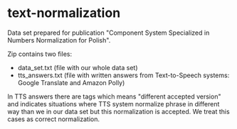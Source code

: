 # text-normalization
Data set prepared for publication "Component System Specialized in Numbers Normalization for Polish".

Zip contains two files:

- data_set.txt (file with our whole data set)
- tts_answers.txt (file with written answers from Text-to-Speech systems: Google Translate and Amazon Polly)

In TTS answers there are <dav> tags which means "different accepted version" and indicates situations where TTS system normalize phrase in different way than we in our data set but this normalization is accepted. We treat this cases as correct normalization.